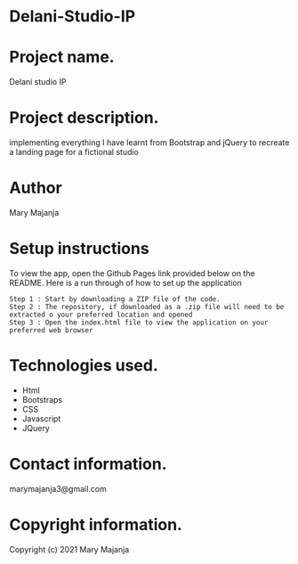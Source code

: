 # Delani-Studio-IP
<h1>Project name.</h1>
Delani studio IP
<h1>Project description.</h1>
<p>implementing everything I have learnt from Bootstrap and jQuery to recreate a landing page for a fictional studio</p>
<h1>Author</h1>
Mary Majanja
<h1>Setup instructions</h1>
To view the app, open the Github Pages link provided below on the README. Here is a run through of how to set up the application

    Step 1 : Start by downloading a ZIP file of the code.
    Step 2 : The repository, if downloaded as a .zip file will need to be extracted o your preferred location and opened
    Step 3 : Open the index.html file to view the application on your preferred web browser

<h1>Technologies used.</h1>
<ul>
    <li>Html</li>
    <li>Bootstraps</li>
    <li>CSS</li>
    <li>Javascript</li>
    <li>JQuery</li>
</ul>
<h1>Contact information.</h1>
marymajanja3@gmail.com
<h1>Copyright information.</h1>
Copyright (c) 2021 Mary Majanja
